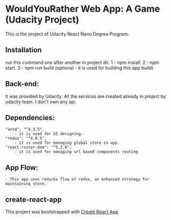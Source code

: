 # WouldYouRather Web App: A Game (Udacity Project)

This is the project of Udacity React Nano Degree Program.

## Installation

run this command one after another in project dir.
1 - npm install.
2 - npm start.
3 - npm run build (optional - it is used for building this app build)

## Back-end:

It was provided by Udacity. All the services are created already in project by udacity team. I don't own any api.

## Dependencies:

    "antd": "^4.3.5",
        - it is used for UI designing.
    "redux": "^4.0.5",
        - it is used for managing global store in app.
    "react-router-dom": "^5.2.0",
        - it is used for managing url based components routing

## App Flow:

    - This app uses reducks flow of redux, an enhanced strategy for maintaining store.

## create-react-app

This project was bootstrapped with [Create React App](https://github.com/facebookincubator/create-react-app).
